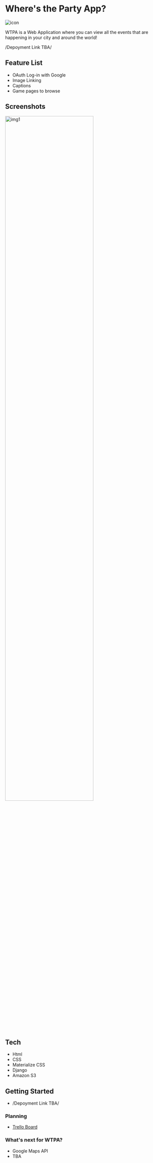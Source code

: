 # Where's the Party App?

![icon](https://i.imgur.com/8iUzrPc.png)

WTPA is a Web Application where you can view all the events that are happening in your city and around the world! 

/Depoyment Link TBA/

## Feature List

- OAuth Log-in with Google
- Image Linking
- Captions
- Game pages to browse

## Screenshots

<img src="https://thumbs.dreamstime.com/b/grunge-office-stamp-pending-3069098.jpg" alt="img1" width="75%"/>

## Tech
- Html
- CSS
- Materialize CSS
- Django
- Amazon S3

## Getting Started
- /Depoyment Link TBA/

### Planning
- [Trello Board](https://trello.com/b/vHUmJ3kK/wheres-the-party-app)

### What's next for WTPA?
- Google Maps API
- TBA

